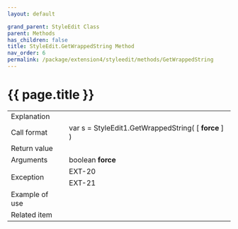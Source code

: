 ```yaml
---
layout: default

grand_parent: StyleEdit Class
parent: Methods
has_children: false
title: StyleEdit.GetWrappedString Method
nav_order: 6
permalink: /package/extension4/styleedit/methods/GetWrappedString
---
```

# {{ page.title }}

<table>
  <tr>
    <td>Explanation</td>
    <td colspan="2"></td>
  </tr>
  <tr>
    <td>Call format</td>
    <td colspan="2">var s = StyleEdit1.GetWrappedString( [ <b>force</b> ] )</td>
  </tr>
  <tr>
    <td>Return value</td>
    <td colspan="2"></td>
  </tr>  
  <tr>
    <td>Arguments</td>
    <td>boolean <b>force</b></td>
    <td></td>
  </tr>
  <tr>
    <td rowspan="2">Exception</td>
    <td>EXT-20</td>
    <td></td>
  </tr>
  <tr>
    <td>EXT-21</td>
    <td></td>
  </tr>
  <tr>
    <td>Example of use</td>
    <td colspan="2"><code><pre>
    </pre></code></td>
  </tr>
  <tr>
    <td>Related item</td>
    <td colspan="2"></td>
  </tr>
</table>